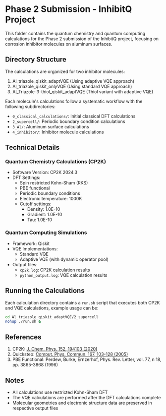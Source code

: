 # Phase 2 Submission - InhibitQ Project

This folder contains the quantum chemistry and quantum computing calculations for the Phase 2 submission of the InhibitQ project, focusing on corrosion inhibitor molecules on aluminum surfaces.

## Directory Structure

The calculations are organized for two inhibitor molecules:
1. Al_triazole_qiskit_adaptVQE (Using adaptive VQE approach)
2. Al_triazole_qiskit_onlyVQE (Using standard VQE approach)
3. Al_Triazole-3-thiol_qiskit_adaptVQE (Thiol variant with adaptive VQE)

Each molecule's calculations follow a systematic workflow with the following subdirectories:
- `0_classical_calculations/`: Initial classical DFT calculations
- `2_supercell/`: Periodic boundary condition calculations
- `3_Al/`: Aluminum surface calculations
- `4_inhibitor/`: Inhibitor molecule calculations

## Technical Details

### Quantum Chemistry Calculations (CP2K)
- Software Version: CP2K 2024.3
- DFT Settings:
  - Spin restricted Kohn-Sham (RKS)
  - PBE functional
  - Periodic boundary conditions
  - Electronic temperature: 1000K
  - Cutoff settings:
    - Density: 1.0E-10
    - Gradient: 1.0E-10
    - Tau: 1.0E-10

### Quantum Computing Simulations
- Framework: Qiskit
- VQE Implementations:
  - Standard VQE
  - Adaptive VQE (with dynamic operator pool)
- Output files:
  - `cp2k.log`: CP2K calculation results
  - `python_output.log`: VQE calculation results

## Running the Calculations

Each calculation directory contains a `run.sh` script that executes both CP2K and VQE calculations, example usage can be:
```bash
cd Al_triazole_qiskit_adaptVQE/2_supercell
nohup ./run.sh &
```

## References

1. CP2K: [J. Chem. Phys. 152, 194103 (2020)](https://doi.org/10.1063/5.0007045)
2. Quickstep: [Comput. Phys. Commun. 167, 103-128 (2005)](https://doi.org/10.1016/j.cpc.2004.12.014)
3. PBE Functional: Perdew, Burke, Ernzerhof, Phys. Rev. Letter, vol. 77, n 18, pp. 3865-3868 (1996)

## Notes
- All calculations use restricted Kohn-Sham DFT
- The VQE calculations are performed after the DFT calculations complete
- Molecular geometries and electronic structure data are preserved in respective output files
